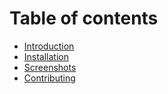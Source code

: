 # Table of contents

- [Introduction](../README.md)
- [Installation](installation.md)
- [Screenshots](screenshots.md)
- [Contributing](contributing.md)
